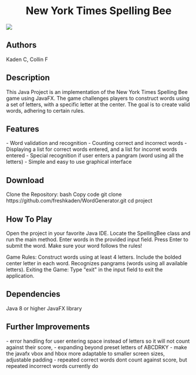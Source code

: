 <h1 align="center">New York Times Spelling Bee</h1>
<img src="https://github.com/freshkaden/WordGenerator/assets/66493708/d9026236-241d-466b-bb20-02766f09caef" />


<h2 align="left">Authors</h2>
Kaden C,
Collin F

<h2 align="left">Description</h2>
This Java Project is an implementation of the New York Times Spelling Bee game using JavaFX. The game challenges players to construct words using a set of letters, with a specific letter at the center. The goal is to create valid words, adhering to certain rules.

<h2 align="left">Features</h2>
- Word validation and recognition
- Counting correct and incorrect words
- Displaying a list for correct words entered, and a list for incorret words entered
- Special recognition if user enters a pangram (word using all the letters)
- Simple and easy to use graphical interface


<h2 align="left">Download</h2>
Clone the Repository:
bash
Copy code
git clone https://github.com/freshkaden/WordGenerator.git
cd project

<h2 align="left">How To Play</h2>

Open the project in your favorite Java IDE.
Locate the SpellingBee class and run the main method.
Enter words in the provided input field.
Press Enter to submit the word.
Make sure your word follows the rules!

Game Rules:
Construct words using at least 4 letters.
Include the bolded center letter in each word.
Recognizes pangrams (words using all available letters).
Exiting the Game:
Type "exit" in the input field to exit the application.

<h2 align="left">Dependencies</h2>
Java 8 or higher
JavaFX library

<h2 align="left">Further Improvements</h2>
- error handling for user entering space instead of letters so it will not count against their score,
- expanding beyond preset letters of ABCDRKY
- make the javafx vbox and hbox more adaptable to smaller screen sizes, adjustable padding
- repeated correct words dont count against score, but repeated incorrect words currently do






